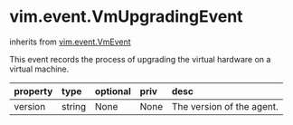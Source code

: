 vim.event.VmUpgradingEvent
==========================
inherits from [vim.event.VmEvent](docs/vim.event.VmEvent.md)


This event records the process of upgrading the virtual hardware on a  virtual machine.

| property | type | optional | priv | desc |
|:---------|:-----|:---------|:-----|:-----|
| version | string | None | None | The version of the agent. |


